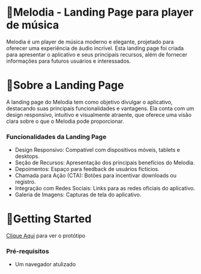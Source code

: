 # 🎵Melodia - Landing Page  para player de música

Melodia é um player de música moderno e elegante, projetado para oferecer uma experiência de áudio incrível. Esta landing page foi criada para apresentar o aplicativo e seus principais recursos, além de fornecer informações para futuros usuários e interessados.

# 🌟Sobre a Landing Page
A landing page do Melodia tem como objetivo divulgar o aplicativo, destacando suas principais funcionalidades e vantagens. Ela conta com um design responsivo, intuitivo e visualmente atraente, que oferece uma visão clara sobre o que o Melodia pode proporcionar.

### Funcionalidades da Landing Page
- Design Responsivo: Compatível com dispositivos móveis, tablets e desktops.
- Seção de Recursos: Apresentação dos principais benefícios do Melodia.
- Depoimentos: Espaço para feedback de usuários fictícios.
- Chamada para Ação (CTA): Botões para incentivar downloads ou registro.
- Integração com Redes Sociais: Links para as redes oficiais do aplicativo.
- Galeria de Imagens: Capturas de tela do aplicativo.

# 🚀Getting Started

[Clique Aqui](https://github.com/victordz-webDev/lp-melodia) para ver o protótipo

### Pré-requisitos

- Um navegador atulizado